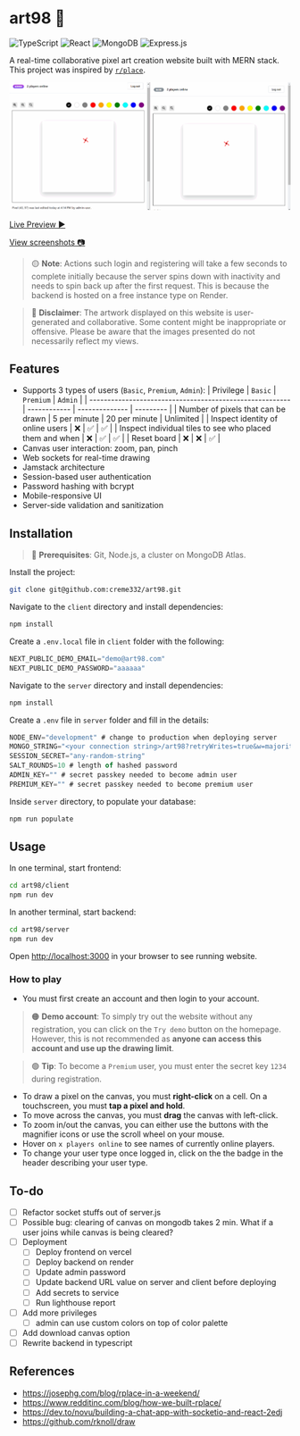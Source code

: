 # art98 🎨
![TypeScript](https://img.shields.io/badge/typescript-%23007ACC.svg?style=for-the-badge&logo=typescript&logoColor=white)
![React](https://img.shields.io/badge/react-%2320232a.svg?style=for-the-badge&logo=react&logoColor=%236FDFFF)
![MongoDB](https://img.shields.io/badge/MongoDB-%234ea94b.svg?style=for-the-badge&logo=mongodb&logoColor=white)
![Express.js](https://img.shields.io/badge/express.js-%23404d59.svg?style=for-the-badge&logo=express&logoColor=%2361DAFB)

A real-time collaborative pixel art creation website built with MERN stack. This project was inspired by [`r/place`](https://en.wikipedia.org/wiki/R/place).

![GIF of website](screenshots/art98.gif)

[Live Preview ▶](https://art98.vercel.app)

[View screenshots 📷](screenshots)

> 🟡 **Note**: Actions such login and registering will take a few seconds to complete initially because the server spins down with inactivity and needs to spin back up after the first request. This is because the backend is hosted on a free instance type on Render.

> 🔴 **Disclaimer**: The artwork displayed on this website is user-generated and collaborative. Some content might be inappropriate or offensive. Please be aware that the images presented do not necessarily reflect my views.

## Features
- Supports 3 types of users (`Basic`, `Premium`, `Admin`):
    | Privilege                                                | `Basic`      | `Premium`      | `Admin`   |
    | -------------------------------------------------------- | ------------ | -------------- | --------- |
    | Number of pixels that can be drawn                       | 5 per minute | 20  per minute | Unlimited |
    | Inspect identity of online users                         | ❌            | ✅              | ✅         |
    | Inspect individual tiles to see who placed them and when | ❌            | ✅              | ✅         |
    | Reset board                                              | ❌            | ❌              | ✅         |
- Canvas user interaction: zoom, pan, pinch
- Web sockets for real-time drawing
- Jamstack architecture
- Session-based user authentication
- Password hashing with bcrypt
- Mobile-responsive UI
- Server-side validation and sanitization

## Installation
> 🔴 **Prerequisites**: Git, Node.js, a cluster on MongoDB Atlas.

Install the project:
```bash
git clone git@github.com:creme332/art98.git
```

Navigate to the `client` directory and install dependencies:
```bash
npm install
```

Create a `.env.local` file in `client` folder with the following:
```js
NEXT_PUBLIC_DEMO_EMAIL="demo@art98.com"
NEXT_PUBLIC_DEMO_PASSWORD="aaaaaa"
```

Navigate to the `server` directory and install dependencies:
```bash
npm install
```

Create a `.env` file in `server` folder and fill in the details:
```js
NODE_ENV="development" # change to production when deploying server
MONGO_STRING="<your connection string>/art98?retryWrites=true&w=majority"
SESSION_SECRET="any-random-string"
SALT_ROUNDS=10 # length of hashed password
ADMIN_KEY="" # secret passkey needed to become admin user
PREMIUM_KEY="" # secret passkey needed to become premium user
```

Inside `server` directory, to populate your database:
```bash
npm run populate
```

## Usage
In one terminal, start frontend:

```bash
cd art98/client
npm run dev
```

In another terminal, start backend:

```bash
cd art98/server
npm run dev
```

Open [http://localhost:3000](http://localhost:3000) in your browser to see running website.

### How to play
- You must first create an account and then login to your account.
> 🟠 **Demo account**: To simply try out the website without any registration, you can click on the `Try demo` button on the homepage. However, this is not recommended as **anyone can access this account and use up the drawing limit**.

> 🟢 **Tip**: To become a `Premium` user, you must enter the secret key `1234` during registration.

- To draw a pixel on the canvas, you must **right-click** on a cell. On a touchscreen, you must **tap a pixel and hold**. 
- To move across the canvas, you must **drag** the canvas with left-click.
- To zoom in/out the canvas, you can either use the buttons with the magnifier icons or use the scroll wheel on your mouse.
- Hover on `x players online` to see names of currently online players.
- To change your user type once logged in, click on the the badge in the header describing your user type.


## To-do
- [ ] Refactor socket stuffs out of server.js
- [ ] Possible bug: clearing of canvas on mongodb takes 2 min. What if a user joins while canvas is being cleared?
- [ ] Deployment
  - [ ] Deploy frontend on vercel
  - [ ] Deploy backend on render
  - [ ] Update admin password
  - [ ] Update backend URL value on server and client before deploying
  - [ ] Add secrets to service
  - [ ] Run lighthouse report
- [ ] Add more privileges
  - [ ] admin can use custom colors on top of color palette
- [ ] Add download canvas option
- [ ] Rewrite backend in typescript

## References
- https://josephg.com/blog/rplace-in-a-weekend/
- https://www.redditinc.com/blog/how-we-built-rplace/
- https://dev.to/novu/building-a-chat-app-with-socketio-and-react-2edj
- https://github.com/rknoll/draw
